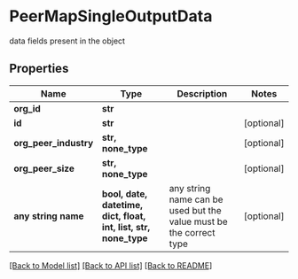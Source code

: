 # PeerMapSingleOutputData

data fields present in the object

## Properties
Name | Type | Description | Notes
------------ | ------------- | ------------- | -------------
**org_id** | **str** |  | 
**id** | **str** |  | [optional] 
**org_peer_industry** | **str, none_type** |  | [optional] 
**org_peer_size** | **str, none_type** |  | [optional] 
**any string name** | **bool, date, datetime, dict, float, int, list, str, none_type** | any string name can be used but the value must be the correct type | [optional]

[[Back to Model list]](../README.md#documentation-for-models) [[Back to API list]](../README.md#documentation-for-api-endpoints) [[Back to README]](../README.md)


